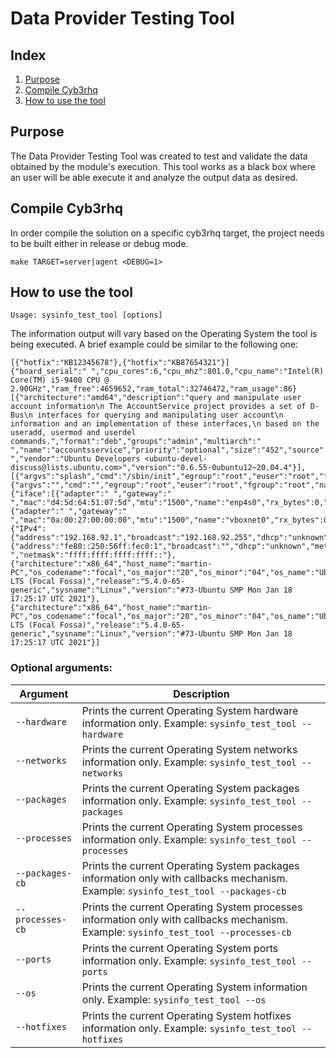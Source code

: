 # Data Provider Testing Tool
## Index
1. [Purpose](#purpose)
2. [Compile Cyb3rhq](#compile-cyb3rhq)
3. [How to use the tool](#how-to-use-the-tool)

## Purpose
The Data Provider Testing Tool was created to test and validate the data obtained by the module's execution. This tool works as a black box where an user will be able execute it and analyze the output data as desired.

## Compile Cyb3rhq
In order compile the solution on a specific cyb3rhq target, the project needs to be built either in release or debug mode.
```
make TARGET=server|agent <DEBUG=1>
```

## How to use the tool
```
Usage: sysinfo_test_tool [options]
```

The information output will vary based on the Operating System the tool is being executed.
A brief example could be similar to the following one:

```
[{"hotfix":"KB12345678"},{"hotfix":"KB87654321"}]
{"board_serial":" ","cpu_cores":6,"cpu_mhz":801.0,"cpu_name":"Intel(R) Core(TM) i5-9400 CPU @ 2.90GHz","ram_free":4659652,"ram_total":32746472,"ram_usage":86}
[{"architecture":"amd64","description":"query and manipulate user account information\n The AccountService project provides a set of D-Bus\n interfaces for querying and manipulating user account\n information and an implementation of these interfaces,\n based on the useradd, usermod and userdel commands.","format":"deb","groups":"admin","multiarch":" ","name":"accountsservice","priority":"optional","size":"452","source":" ","vendor":"Ubuntu Developers <ubuntu-devel-discuss@lists.ubuntu.com>","version":"0.6.55-0ubuntu12~20.04.4"}],
[{"argvs":"splash","cmd":"/sbin/init","egroup":"root","euser":"root","fgroup":"root","name":"systemd","nice":0,"nlwp":1,"pgrp":1,"pid":"1","ppid":0,"priority":20,"processor":2,"resident":3438,"rgroup":"root","ruser":"root","session":1,"sgroup":"root","share":2149,"size":42401,"start_time":23,"state":"S","stime":11365,"suser":"root","tgid":1,"tty":0,"utime":1005,"vm_size":169604},{"argvs":"","cmd":"","egroup":"root","euser":"root","fgroup":"root","name":"kthreadd","nice":0,"nlwp":1,"pgrp":0,"pid":"2","ppid":0,"priority":20,"processor":4,"resident":0,"rgroup":"root","ruser":"root","session":0,"sgroup":"root","share":0,"size":0,"start_time":23,"state":"S","stime":7,"suser":"root","tgid":2,"tty":0,"utime":0,"vm_size":0}],
{"iface":[{"adapter":" ","gateway":" ","mac":"d4:5d:64:51:07:5d","mtu":"1500","name":"enp4s0","rx_bytes":0,"rx_dropped":0,"rx_errors":0,"rx_packets":0,"state":"down","tx_bytes":0,"tx_dropped":0,"tx_errors":0,"tx_packets":0,"type":"ethernet"},{"adapter":" ","gateway":" ","mac":"0a:00:27:00:00:00","mtu":"1500","name":"vboxnet0","rx_bytes":0,"rx_dropped":0,"rx_errors":0,"rx_packets":0,"state":"down","tx_bytes":0,"tx_dropped":0,"tx_errors":0,"tx_packets":0,"type":"ethernet"},{"IPv4":{"address":"192.168.92.1","broadcast":"192.168.92.255","dhcp":"unknown","metric":"0","netmask":"255.255.255.0"},"IPv6":{"address":"fe80::250:56ff:fec0:1","broadcast":"","dhcp":"unknown","metric":" ","netmask":"ffff:ffff:ffff:ffff::"},
{"architecture":"x86_64","host_name":"martin-PC","os_codename":"focal","os_major":"20","os_minor":"04","os_name":"Ubuntu","os_patch":"2","os_platform":"ubuntu","os_version":"20.04.2 LTS (Focal Fossa)","release":"5.4.0-65-generic","sysname":"Linux","version":"#73-Ubuntu SMP Mon Jan 18 17:25:17 UTC 2021"},
{"architecture":"x86_64","host_name":"martin-PC","os_codename":"focal","os_major":"20","os_minor":"04","os_name":"Ubuntu","os_patch":"2","os_platform":"ubuntu","os_version":"20.04.2 LTS (Focal Fossa)","release":"5.4.0-65-generic","sysname":"Linux","version":"#73-Ubuntu SMP Mon Jan 18 17:25:17 UTC 2021"}]
```

### Optional arguments:

|Argument|Description|
|---|---|
| `--hardware`     | Prints the current Operating System hardware information only. Example: `sysinfo_test_tool --hardware`                               |
| `--networks`     | Prints the current Operating System networks information only. Example: `sysinfo_test_tool --networks`                               |
| `--packages`     | Prints the current Operating System packages information only. Example: `sysinfo_test_tool --packages`                               |
| `--processes`    | Prints the current Operating System processes information only. Example: `sysinfo_test_tool --processes`                             |
| `--packages-cb`  | Prints the current Operating System packages information only with callbacks mechanism. Example: `sysinfo_test_tool --packages-cb`   |
| `--processes-cb` | Prints the current Operating System processes information only with callbacks mechanism. Example: `sysinfo_test_tool --processes-cb` |
| `--ports`        | Prints the current Operating System ports information only. Example: `sysinfo_test_tool --ports`                                     |
| `--os`           | Prints the current Operating System information only. Example: `sysinfo_test_tool --os`                                              |
| `--hotfixes`     | Prints the current Operating System hotfixes information only. Example: `sysinfo_test_tool --hotfixes`                               |
